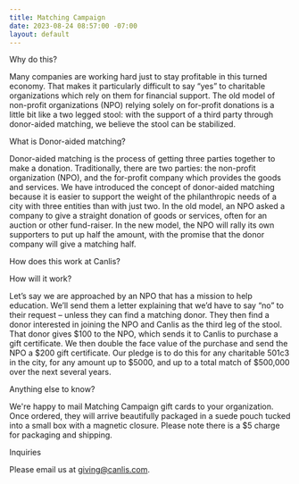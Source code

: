 ```yaml
---
title: Matching Campaign
date: 2023-08-24 08:57:00 -07:00
layout: default
---
```


<p class="Caption">Why do this?</p>

<p class="mb2 pb2">Many companies are working hard just to stay profitable in this turned economy. That makes it particularly difficult to say “yes” to charitable organizations which rely on them for financial support. The old model of non-profit organizations (NPO) relying solely on for-profit donations is a little bit like a two legged stool: with the support of a third party through donor-aided matching, we believe the stool can be stabilized.</p>


<p class="Caption">What is Donor-aided matching?</p>

<p class="mb2 pb2">Donor-aided matching is the process of getting three parties together to make a donation. Traditionally, there are two parties: the non-profit organization (NPO), and the for-profit company which provides the goods and services. We have introduced the concept of donor-aided matching because it is easier to support the weight of the philanthropic needs of a city with three entities than with just two. In the old model, an NPO asked a company to give a straight donation of goods or services, often for an auction or other fund-raiser. In the new model, the NPO will rally its own supporters to put up half the amount, with the promise that the donor company will give a matching half.</p>

<p class="Caption">How does this work at Canlis?</p>

<p class="Caption">How will it work?</p>

<p class="mb2 pb2">Let’s say we are approached by an NPO that has a mission to help education. We’ll send them a letter explaining that we’d have to say “no” to their request – unless they can find a matching donor. They then find a donor interested in joining the NPO and Canlis as the third leg of the stool. That donor gives $100 to the NPO, which sends it to Canlis to purchase a gift certificate. We then double the face value of the purchase and send the NPO a $200 gift certificate. Our pledge is to do this for any charitable 501c3 in the city, for any amount up to $5000, and up to a total match of $500,000 over the next several years.</p>

<p class="Caption">Anything else to know?</p>

<p class="mb2 pb2">We're happy to mail Matching Campaign gift cards to your organization. Once ordered, they will arrive beautifully packaged in a suede pouch tucked into a small box with a magnetic closure. Please note there is a $5 charge for packaging and shipping.</p>

<div class="Caption mb4 mt4">Inquiries</div>

Please email us at [giving@canlis.com](mailto:giving@canlis.com).
